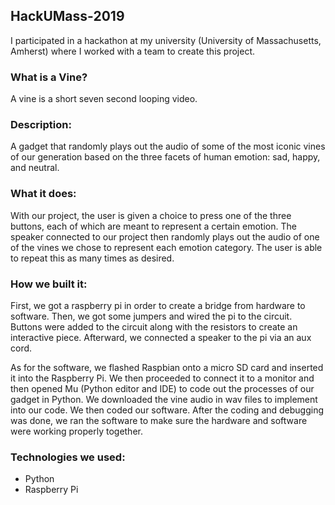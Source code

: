 ## HackUMass-2019 

I participated in a hackathon at my university (University of Massachusetts, Amherst) where I worked with a team to create this project.  

### What is a Vine?
A vine is a short seven second looping video. 

### Description:
A gadget that randomly plays out the audio of some of the most iconic vines of our generation based on the three facets of human emotion: sad, happy, and neutral.

### What it does:
With our project, the user is given a choice to press one of the three buttons, each of which are meant to represent a certain emotion. The speaker connected to our project then randomly plays out the audio of one of the vines we chose to represent each emotion category. The user is able to repeat this as many times as desired.

### How we built it:
First, we got a raspberry pi in order to create a bridge from hardware to software. Then, we got some jumpers and wired the pi to the circuit. Buttons were added to the circuit along with the resistors to create an interactive piece. Afterward, we connected a speaker to the pi via an aux cord.

As for the software, we flashed Raspbian onto a micro SD card and inserted it into the Raspberry Pi. We then proceeded to connect it to a monitor and then opened Mu (Python editor and IDE) to code out the processes of our gadget in Python. We downloaded the vine audio in wav files to implement into our code. We then coded our software. After the coding and debugging was done, we ran the software to make sure the hardware and software were working properly together.

### Technologies we used:
- Python  
- Raspberry Pi
